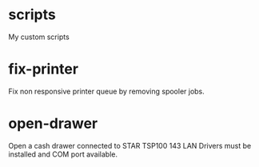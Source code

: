 # scripts
My custom scripts

# fix-printer
Fix non responsive printer queue by removing spooler jobs.

# open-drawer
Open a cash drawer connected to STAR TSP100 143 LAN
Drivers must be installed and COM port available.
